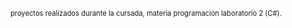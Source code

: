 
<span style="font-size: 0.8em;"> proyectos realizados durante la cursada, materia programacion laboratorio 2 (C#).</span>
